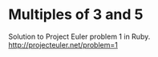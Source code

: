 Multiples of 3 and 5
====================

Solution to Project Euler problem 1 in Ruby.
http://projecteuler.net/problem=1
